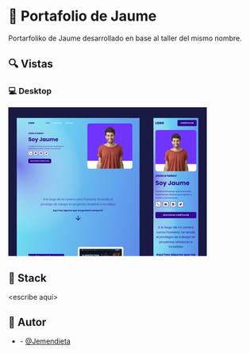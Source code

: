 # 💎 Portafolio de Jaume

Portarfoliko de Jaume desarrollado en base al taller del mismo nombre.

## 🔍 Vistas

### 💻 Desktop

![Image text](https://github.com/Jemendieta/portafolio-Jaume/blob/main/Thumbnail-portafolio_jaume.jpg)

## 📌 Stack

<escribe aquí>

## 🌟 Autor

- **<Jorge Mendieta>** - [@Jemendieta](https://github.com/Jemendieta)
